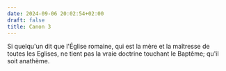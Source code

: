```yaml
---
date: 2024-09-06 20:02:54+02:00
draft: false
title: Canon 3
---
```





Si quelqu'un dit que l'Église romaine, qui est la mère et la maîtresse de toutes les Eglises, ne tient pas la vraie doctrine touchant le Baptême; qu'il soit anathème.
